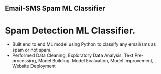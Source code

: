 ## Email-SMS Spam ML Classifier
# Spam Detection ML Classifier.
 - Built end to end ML model using Python to classify any email/sms as spam or not spam.
 - Performed Data Cleaning, Exploratory Data Analysis, Text Pre-processing, Model Building, Model Evaluation, Model Improvement, Website Deployment
